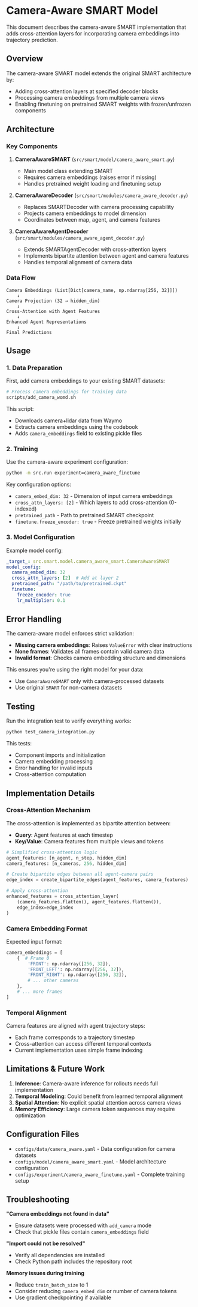 # Camera-Aware SMART Model

This document describes the camera-aware SMART implementation that adds cross-attention layers for incorporating camera embeddings into trajectory prediction.

## Overview

The camera-aware SMART model extends the original SMART architecture by:
- Adding cross-attention layers at specified decoder blocks
- Processing camera embeddings from multiple camera views
- Enabling finetuning on pretrained SMART weights with frozen/unfrozen components

## Architecture

### Key Components

1. **CameraAwareSMART** (`src/smart/model/camera_aware_smart.py`)
   - Main model class extending SMART
   - Requires camera embeddings (raises error if missing)
   - Handles pretrained weight loading and finetuning setup

2. **CameraAwareDecoder** (`src/smart/modules/camera_aware_decoder.py`)
   - Replaces SMARTDecoder with camera processing capability
   - Projects camera embeddings to model dimension
   - Coordinates between map, agent, and camera features

3. **CameraAwareAgentDecoder** (`src/smart/modules/camera_aware_agent_decoder.py`)
   - Extends SMARTAgentDecoder with cross-attention layers
   - Implements bipartite attention between agent and camera features
   - Handles temporal alignment of camera data

### Data Flow

```
Camera Embeddings (List[Dict[camera_name, np.ndarray[256, 32]]])
    ↓
Camera Projection (32 → hidden_dim)
    ↓
Cross-Attention with Agent Features
    ↓
Enhanced Agent Representations
    ↓
Final Predictions
```

## Usage

### 1. Data Preparation

First, add camera embeddings to your existing SMART datasets:

```bash
# Process camera embeddings for training data
scripts/add_camera_womd.sh
```

This script:
- Downloads camera+lidar data from Waymo
- Extracts camera embeddings using the codebook
- Adds `camera_embeddings` field to existing pickle files

### 2. Training

Use the camera-aware experiment configuration:

```bash
python -m src.run experiment=camera_aware_finetune
```

Key configuration options:
- `camera_embed_dim: 32` - Dimension of input camera embeddings
- `cross_attn_layers: [2]` - Which layers to add cross-attention (0-indexed)
- `pretrained_path` - Path to pretrained SMART checkpoint
- `finetune.freeze_encoder: true` - Freeze pretrained weights initially

### 3. Model Configuration

Example model config:
```yaml
_target_: src.smart.model.camera_aware_smart.CameraAwareSMART
model_config:
  camera_embed_dim: 32
  cross_attn_layers: [2]  # Add at layer 2
  pretrained_path: "/path/to/pretrained.ckpt"
  finetune:
    freeze_encoder: true
    lr_multiplier: 0.1
```

## Error Handling

The camera-aware model enforces strict validation:

- **Missing camera embeddings**: Raises `ValueError` with clear instructions
- **None frames**: Validates all frames contain valid camera data  
- **Invalid format**: Checks camera embedding structure and dimensions

This ensures you're using the right model for your data:
- Use `CameraAwareSMART` only with camera-processed datasets
- Use original `SMART` for non-camera datasets

## Testing

Run the integration test to verify everything works:

```bash
python test_camera_integration.py
```

This tests:
- Component imports and initialization
- Camera embedding processing
- Error handling for invalid inputs
- Cross-attention computation

## Implementation Details

### Cross-Attention Mechanism

The cross-attention is implemented as bipartite attention between:
- **Query**: Agent features at each timestep
- **Key/Value**: Camera features from multiple views and tokens

```python
# Simplified cross-attention logic
agent_features: [n_agent, n_step, hidden_dim]
camera_features: [n_cameras, 256, hidden_dim]

# Create bipartite edges between all agent-camera pairs
edge_index = create_bipartite_edges(agent_features, camera_features)

# Apply cross-attention
enhanced_features = cross_attention_layer(
    (camera_features.flatten(), agent_features.flatten()),
    edge_index=edge_index
)
```

### Camera Embedding Format

Expected input format:
```python
camera_embeddings = [
    {  # Frame 0
        'FRONT': np.ndarray([256, 32]),
        'FRONT_LEFT': np.ndarray([256, 32]),
        'FRONT_RIGHT': np.ndarray([256, 32]),
        # ... other cameras
    },
    # ... more frames
]
```

### Temporal Alignment

Camera features are aligned with agent trajectory steps:
- Each frame corresponds to a trajectory timestep
- Cross-attention can access different temporal contexts
- Current implementation uses simple frame indexing

## Limitations & Future Work

1. **Inference**: Camera-aware inference for rollouts needs full implementation
2. **Temporal Modeling**: Could benefit from learned temporal alignment
3. **Spatial Attention**: No explicit spatial attention across camera views
4. **Memory Efficiency**: Large camera token sequences may require optimization

## Configuration Files

- `configs/data/camera_aware.yaml` - Data configuration for camera datasets
- `configs/model/camera_aware_smart.yaml` - Model architecture configuration  
- `configs/experiment/camera_aware_finetune.yaml` - Complete training setup

## Troubleshooting

**"Camera embeddings not found in data"**
- Ensure datasets were processed with `add_camera` mode
- Check that pickle files contain `camera_embeddings` field

**"Import could not be resolved"**
- Verify all dependencies are installed
- Check Python path includes the repository root

**Memory issues during training**
- Reduce `train_batch_size` to 1
- Consider reducing `camera_embed_dim` or number of camera tokens
- Use gradient checkpointing if available